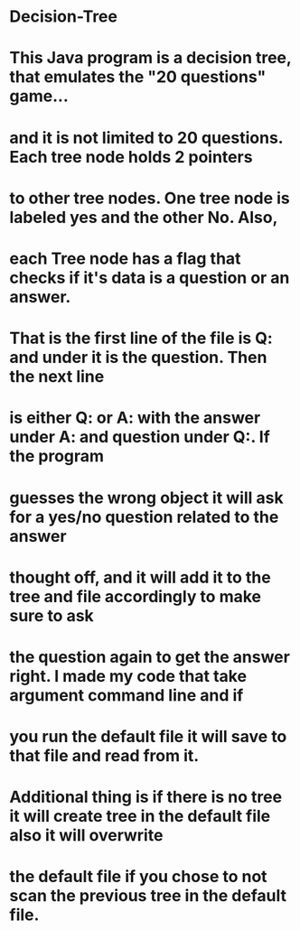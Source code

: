 # Decision-Tree
# This Java program is a decision tree, that emulates the "20 questions" game...
# and it is not limited to 20 questions. Each tree node holds 2 pointers
# to other tree nodes. One tree node is labeled yes and the other No. Also,
# each Tree node has a flag that checks if it's data is a question or an answer.
#  That is the first line of the file is Q: and under it is the question. Then the next line
# is either Q: or A: with the answer under A: and question under Q:. If the program
# guesses the wrong object it will ask for a yes/no question related to the answer
# thought off, and it will add it to the tree and file accordingly to make sure to ask 
# the question again to get the answer right. I made my code that take argument command line and if 
# you run the default file it will save to that file and read from it. 
# Additional thing is if there is no tree it will create tree in the default file also it will overwrite 
# the default file if you chose to not scan the previous tree in the default file. 
